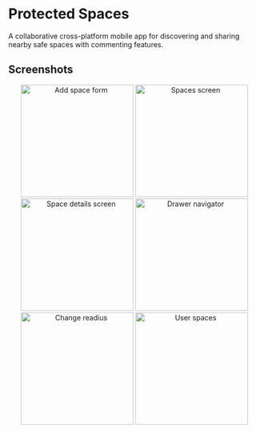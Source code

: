 # Protected Spaces

A collaborative cross-platform mobile app for discovering and sharing nearby safe spaces with commenting features.

## Screenshots

<div align="center">
  <img src="https://github.com/itayg43/ProtectedSpaces/assets/93944494/27865938-b8e9-4ae5-b174-0b8116cfa8c5" width="225" alt="Add space form">

  <img src="https://github.com/itayg43/ProtectedSpaces/assets/93944494/e729d1d3-5c65-45ad-890d-84b964e4cd50" width="225" alt="Spaces screen">

  <img src="https://github.com/itayg43/ProtectedSpaces/assets/93944494/e64dd6aa-41a8-4feb-bd6a-ffe47f136727" width="225" alt="Space details screen">

  <img src="https://github.com/itayg43/ProtectedSpaces/assets/93944494/497b32c3-8893-4f4c-a6d1-6ea27e23f738" width="225" alt="Drawer navigator">

  <img src="https://github.com/itayg43/ProtectedSpaces/assets/93944494/80be1939-6c5c-4ea9-bacc-039cbd69a88f" width="225" alt="Change readius">

  <img src="https://github.com/itayg43/ProtectedSpaces/assets/93944494/bf0c093e-900b-4c27-ac5c-25047d3fe068" width="225" alt="User spaces">
</div>
